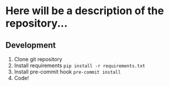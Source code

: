 Here will be a description of the repository...
==================

Development
-----------
1. Clone git repository
2. Install requirements `pip install -r requirements.txt`
3. Install pre-commit hook `pre-commit install`
4. Code!
